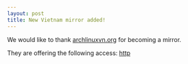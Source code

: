 ```yaml
---
layout: post
title: New Vietnam mirror added!
---
```


We would like to thank [archlinuxvn.org](archlinuxvn.org) for becoming a mirror.

They are offering the following access: [http](http://f.archlinuxvn.org/blackarch/)